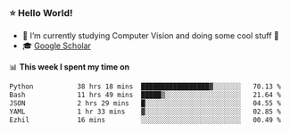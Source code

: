 ### ⭐️ Hello World!

<!--
**hologerry/hologerry** is a ✨ _special_ ✨ repository because its `README.md` (this file) appears on your GitHub profile.

Here are some ideas to get you started:

- 🔭 I’m currently working and studying on Computer Vision
- 🌱 I’m currently learning at Peking University
- 💬 Ask me about 
- 📫 How to reach me: E-mail
- 😄 Pronouns: he/his
- ⚡ Fun fact: Music is the Power
-->


- 🔭 I’m currently studying Computer Vision and doing some cool stuff 🤖
- 🎓 [Google Scholar](https://scholar.google.com/citations?user=3ykqW9wAAAAJ&hl=en)


📊 **This week I spent my time on**

<!--START_SECTION:waka-->

```txt
Python           38 hrs 18 mins  █████████████████▓░░░░░░░   70.13 %
Bash             11 hrs 49 mins  █████▒░░░░░░░░░░░░░░░░░░░   21.64 %
JSON             2 hrs 29 mins   █░░░░░░░░░░░░░░░░░░░░░░░░   04.55 %
YAML             1 hr 33 mins    ▓░░░░░░░░░░░░░░░░░░░░░░░░   02.85 %
Ezhil            16 mins         ░░░░░░░░░░░░░░░░░░░░░░░░░   00.49 %
```

<!--END_SECTION:waka-->

